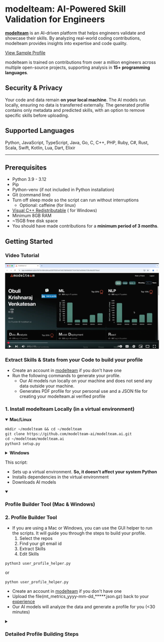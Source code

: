 # modelteam: AI-Powered Skill Validation for Engineers

**[modelteam](https://modelteam.ai)** is an AI-driven platform that helps engineers validate and showcase their skills.
By analyzing real-world coding contributions, modelteam provides insights into expertise and code quality.

[View Sample Profile](https://app.modelteam.ai/profile?id=1da842a06520c30722ff3efb96d67a482cd689e6d43b87c882d4b690975a7c31)

modelteam is trained on contributions from over a million engineers across multiple open-source projects, supporting
analysis in **15+ programming languages**.

## Security & Privacy

Your code and data remain **on your local machine**. The AI models run locally, ensuring no data is transferred
externally. The generated profile contains only metadata and predicted skills, with an option to remove specific skills
before uploading.

## Supported Languages

Python, JavaScript, TypeScript, Java, Go, C, C++, PHP, Ruby, C#, Rust, Scala, Swift, Kotlin, Lua, Dart, Elixir

---

## Prerequisites

- Python 3.9 - 3.12
- Pip
- Python-venv (if not included in Python installation)
- Git (command line)
- Turn off sleep mode so the script can run without interruptions
    - Optional: caffeine (for linux)
- [Visual C++ Redistributable](https://learn.microsoft.com/en-us/cpp/windows/latest-supported-vc-redist?view=msvc-170) (
  for Windows)
- Minimum 8GB RAM
- ~15GB free disk space
- You should have made contributions for a **minimum period of 3 months**.

## Getting Started
### Video Tutorial
[![Build your Modelteam profile](images/engVideo.png)](https://www.youtube.com/watch?v=s1MHhtoiMCk)

### Extract Skills & Stats from your Code to build your profile

- Create an account in [modelteam](https://app.modelteam.ai/) if you don't have one
- Run the following commands to generate your profile.
    - Our AI models run locally on your machine and does not send any data outside your machine.
    - Generates PDF profile for your personal use and a JSON file for creating your modelteam.ai verified profile

### 1. Install modelteam Locally (in a virtual environment)

<details open>
  <summary><b>Mac/Linux</b></summary>

```
mkdir ~/modelteam && cd ~/modelteam
git clone https://github.com/modelteam-ai/modelteam.ai.git
cd ~/modelteam/modelteam.ai
python3 setup.py
```
</details> 
<details> <summary><b>Windows</b></summary>

```
mkdir %USERPROFILE%\modelteam && cd %USERPROFILE%\modelteam
git clone https://github.com/modelteam-ai/modelteam.ai.git
cd %USERPROFILE%\modelteam\modelteam.ai
python setup.py
```
</details>

This script:

- Sets up a virtual environment. **So, it doesn't affect your system Python**
- Installs dependencies in the virtual environment
- Downloads AI models

<details open>
  <summary><h3>Profile Builder Tool (Mac & Windows)</h3></summary>

### 2. Profile Builder Tool
- If you are using a Mac or Windows, you can use the GUI helper to run the scripts. It will guide you through the steps
  to build your profile.
  1. Select the repos
  2. Find your git email id
  3. Extract Skills
  4. Edit Skills
```
python3 user_profile_helper.py
```
or
```
python user_profile_helper.py
```
- Create an account in [modelteam](https://app.modelteam.ai/) if you don't have one
- Upload the file(mt_metrics_yyyy-mm-dd_*****.json.gz) back to your [experience](https://app.modelteam.ai/experience)
- Our AI models will analyze the data and generate a profile for you (<30 minutes)

</details>


<details> <summary><h3>Detailed Profile Building Steps</h3></summary>

### 2. Gather your Git Repositories & Git Email ID to Analyze
#### 2.1 Repo List

- Clone the repos to your local machine and add the full paths to a text file, one line for each repo.
- If all your repos are in a single directory, you can pass the directory path directly and skip the below step.


<details open>
  <summary><b>Mac/Linux</b></summary>

> $ ls /Users/john/repos/<br>
> backend<br>
> frontend<br>
> api

```
find ~ 2>/dev/null | grep "/\.git$" | sed 's/\/\.git$//' > ~/modelteam/repo_list.txt
```

> $ cat /Users/john/modelteam/repo_list.txt<br>
> /Users/john/backend<br>
> /Users/john/frontend<br>
> /Users/john/api

</details>
<details> <summary><b>Windows</b></summary>

> $ dir C:\Users\john\repos<br>
> backend<br>
> frontend<br>
> api

```
dir /s /b %USERPROFILE% | findstr "\\.git$" > %USERPROFILE%\modelteam\repo_list.txt
```

> $ type C:\Users\john\modelteam\repo_list.txt<br>
> C:\Users\john\backend<br>
> C:\Users\john\frontend<br>
> C:\Users\john\api

</details>


#### 2.2 Finding Your Git Email ID

- `git_email_id` should be the id you have in your git commits.
- You can get this by using `git log` command as shown below
  - Assuming your $USER (username) is there in your Author field

```
git config --get user.email
```

or

<details open>
  <summary><b>Mac/Linux</b></summary>

``` 
git log | grep Author | grep -i $USER | sed 's/.*<\(.*\)>.*/\1/' | sort | uniq 
```

> `$ git log | grep Author | grep $USER | sed 's/.*<\(.*\)>.*/\1/' | sort | uniq`<br>
> `1234567+john@users.noreply.github.com`<br>
> `john@org.ai`<br>

</details>
<details> <summary><b>Windows</b></summary>

```
git log --author=%USERNAME% --pretty=format:"%%ae"
```
</details>

### 3. Extract Skills from Your Code
- **This is to build profile for single user, to build team profile refer to [Team Profile Generation](README_org.md)**
- For this step, no internet access is required. The script will analyze your git history to extract skills and stats

<details open>
  <summary><b>Mac/Linux</b></summary>

```
cd ~/modelteam/modelteam.ai
python3 gen_git_stats.py -r <repo_list> -g <git_email_id> [-n <number_of_years_to_look_back>]
```

</details>
<details> <summary><b>Windows</b></summary>

```
cd %USERPROFILE%\modelteam\modelteam.ai
python gen_git_stats.py -r <repo_list> -g <git_email_id> [-n <number_of_years_to_look_back>]
```

</details>

- Number of years is optional and defaults to 5 years. It's recommended to change it to number of years you want to look
  back in git history

**Examples**

```
cd ~/modelteam/modelteam.ai
python3 gen_git_stats.py -r ~/modelteam/repo_list.txt -g john@org.ai -n 5
```

```
cd ~/modelteam/modelteam.ai
python3 gen_git_stats.py -r /Users/john/repos/ -g 1234567+john@users.noreply.github.com -n 5
```

- If you have multiple git email ids, you need to run the entire flow (except for setup.py) for each git email id
  separately
- **To Force re-run the job, delete the folder `model_team_profile/<git_email_id>` and run the script again**


### 4. Edit & Upload

<details open>
  <summary><b>Mac/Linux</b></summary>

```
python3 edit_skills.py -g <git_email_id> [--cli_mode]
```

</details>
<details> <summary><b>Windows</b></summary>

```
python edit_skills.py -g <git_email_id> [--cli_mode]
```

</details>
- Verify the generated skill stats file and edit it using [edit_skills.py](edit_skills.py) (Don't edit the JSON file
  directly)
    - Remove any confidential skills. Marking skills as irrelevant will help us improve our models
- Create an account in [modelteam](https://app.modelteam.ai/) if you don't have one
- Upload the file(mt_metrics_yyyy-mm-dd_*****.json.gz) back to your [experience](https://app.modelteam.ai/experience)
- Our AI models will analyze the data and generate a profile for you (<30 minutes)
- If you are using linux server without GUI, use --cli_mode

**Examples**

Mac/Windows

```
python3 edit_skills.py -g john@org.ai
```

Linux

```
python3 edit_skills.py -g 1234567+john@users.noreply.github.com --cli_mode
```

</details>